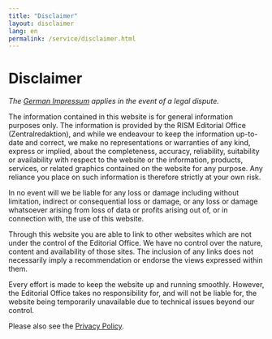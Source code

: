 ```yaml
---
title: "Disclaimer"
layout: disclaimer
lang: en
permalink: /service/disclaimer.html
---
```


# Disclaimer

*The [German Impressum]( /de/service/disclaimer.html) applies in the event of a legal dispute.*

The information contained in this website is for general information purposes only. The information is provided by the RISM Editorial Office (Zentralredaktion), and while we endeavour to keep the information up-to-date and correct, we make no representations or warranties of any kind, express or implied, about the completeness, accuracy, reliability, suitability or availability with respect to the website or the information, products, services, or related graphics contained on the website for any purpose. Any reliance you place on such information is therefore strictly at your own risk.

In no event will we be liable for any loss or damage including without limitation, indirect or consequential loss or damage, or any loss or damage whatsoever arising from loss of data or profits arising out of, or in connection with, the use of this website.

Through this website you are able to link to other websites which are not under the control of the Editorial Office. We have no control over the nature, content and availability of those sites. The inclusion of any links does not necessarily imply a recommendation or endorse the views expressed within them.

Every effort is made to keep the website up and running smoothly. However, the Editorial Office takes no responsibility for, and will not be liable for, the website being temporarily unavailable due to technical issues beyond our control.

Please also see the [Privacy Policy](/organization/privacy-policy.html).